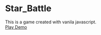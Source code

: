 # Star_Battle

This is a game created with vanila javascript.  
[Play Demo](https://narias1999.github.io/Star_Battle/)
